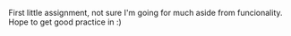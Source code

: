 First little assignment, not sure I'm going for much aside from funcionality. Hope to get good practice in :)
